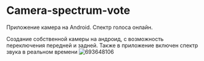 # Camera-spectrum-vote
Приложение камера на Android. Спектр голоса онлайн.

Создание собственной камеры на андроид, с возможность переключения передней и задней. Также в приложение включен спектр звука в реальном времени
![693648106](https://user-images.githubusercontent.com/109409010/179396700-d5e3d4c3-4b9d-42f4-9b39-84fec8fa0cc4.jpeg)

